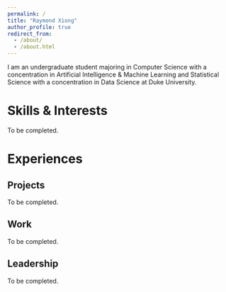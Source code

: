 ```yaml
---
permalink: /
title: "Raymond Xiong"
author_profile: true
redirect_from: 
  - /about/
  - /about.html
---
```


I am an undergraduate student majoring in Computer Science with a concentration in Artificial Intelligence & Machine Learning and Statistical Science with a concentration in Data Science at Duke University.

Skills & Interests
======
To be completed.

Experiences
======

Projects
------
To be completed.

Work
------
To be completed.

Leadership
------
To be completed.